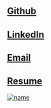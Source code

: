<br><br>
## [Github](https://github.com/jsshap)<br>
## [LinkedIn](https://www.linkedin.com/in/jacob-shapiro-3361261aa/)<br>
## [Email](mailto:jshapiro22@amherst.edu)<br>
## [Resume](JacobShapiro8-25-2020.pdf)<br>

[![name](resized.png)](https://www.google.com)

